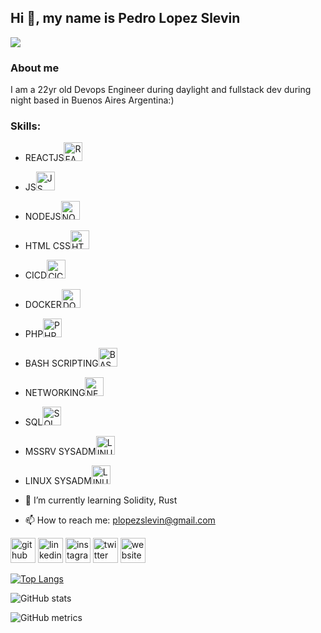 ## Hi 👋, my name is Pedro Lopez Slevin
![](https://arturssmirnovs.github.io/github-profile-readme-generator/images/banner.png)

### About me
I am a 22yr old Devops Engineer during daylight and fullstack dev during night based in Buenos Aires Argentina:)

### Skills:
- REACTJS<img src='https://upload.wikimedia.org/wikipedia/commons/thumb/4/47/React.svg/1200px-React.svg.png' alt='REACTJS' height='30'>
- JS<img src='https://upload.wikimedia.org/wikipedia/commons/thumb/6/6a/JavaScript-logo.png/800px-JavaScript-logo.png' alt='JS' height='30'>
- NODEJS<img src='https://w7.pngwing.com/pngs/385/164/png-transparent-node-js-javascript-chrome-v8-software-developer-server-side-javascript-logo-angle-text-rectangle.png' alt='NODEJS' height='30'>
- HTML CSS<img src='https://img2.freepng.es/20180503/cee/kisspng-web-development-html-css3-the-ohana-code-logo-2cpaper-projection-shaded_1660937-html-dropdown-js-5aebd5631cd291.7591600015254050271181.jpg' alt='HTML CSS' height='30'>
- CICD<img src='https://w7.pngwing.com/pngs/935/42/png-transparent-continuous-integration-continuous-delivery-devops-ci-cd-jenkins-session-initiation-protocol-blue-angle-text.png' alt='CICD' height='30'>
- DOCKER<img src='https://www.clipartmax.com/png/middle/146-1469802_logo-logo-docker.png' alt='DOCKER' height='30'>
- PHP<img src='https://e7.pngegg.com/pngimages/78/907/png-clipart-logo-php-mysql-computer-icons-workforce-development-logos-blue-web-design.png' alt='PHP' height='30'>
- BASH SCRIPTING<img src='https://img2.freepng.es/20180705/txh/kisspng-bash-shell-script-command-line-interface-z-shell-5b3df571eaf1a4.5375084915307871859623.jpg' alt='BASH' height='30'>
- NETWORKING<img src='https://banner2.cleanpng.com/20180729/uaf/kisspng-logo-business-network-marketing-5b5d9260297ec5.60782539153285897617.jpg' alt='NETWORKING' height='30'>
- SQL<img src='https://e7.pngegg.com/pngimages/105/17/png-clipart-microsoft-azure-sql-database-microsoft-sql-server-cloud-computing-blue-text.png' alt='SQL' height='30'>
- MSSRV SYSADM<img src='https://e7.pngegg.com/pngimages/682/883/png-clipart-microsoft-servers-windows-server-2016-windows-server-2012-computer-software-social-network-blue-angle.png' alt='LINUXSYSADM' height='30'>
- LINUX SYSADM<img src='https://w7.pngwing.com/pngs/970/403/png-transparent-tux-linux-mint-logo-linux-logo-vertebrate-bird.png' alt='LINUXSYSADM' height='30'>


- 🌱 I’m currently learning Solidity, Rust 
- 📫 How to reach me: plopezslevin@gmail.com 


[<img src='https://cdn.jsdelivr.net/npm/simple-icons@3.0.1/icons/github.svg' alt='github' height='40'>](https://github.com/pedroslev)  [<img src='https://cdn.jsdelivr.net/npm/simple-icons@3.0.1/icons/linkedin.svg' alt='linkedin' height='40'>](https://www.linkedin.com/in/plopezslevin/)  [<img src='https://cdn.jsdelivr.net/npm/simple-icons@3.0.1/icons/instagram.svg' alt='instagram' height='40'>](https://www.instagram.com/pedroslev/)  [<img src='https://cdn.jsdelivr.net/npm/simple-icons@3.0.1/icons/twitter.svg' alt='twitter' height='40'>](https://twitter.com/pedroslevv)  [<img src='https://cdn.jsdelivr.net/npm/simple-icons@3.0.1/icons/icloud.svg' alt='website' height='40'>](www.hazear.com)  

[![Top Langs](https://github-readme-stats.vercel.app/api/top-langs/?username=pedroslev)](https://github.com/anuraghazra/github-readme-stats)

![GitHub stats](https://github-readme-stats.vercel.app/api?username=pedroslev&show_icons=true)  

![GitHub metrics](https://metrics.lecoq.io/pedroslev)  

